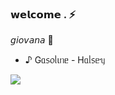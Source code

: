 ### 𝘄𝗲𝗹𝗰𝗼𝗺𝗲 . ⚡
𝘨𝘪𝘰𝘷𝘢𝘯𝘢 🎥
- ♪ Gᥲ᥉᥆ᥣιᥒᥱ - Hᥲᥣ᥉ᥱᥡ
  
![](https://media1.tenor.com/m/Thfg7bMikTQAAAAC/bakugo-smile-bakugou.gif)
